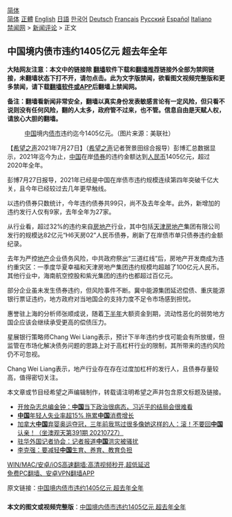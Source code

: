  <!-- 面包屑导航 --> <div class="breadcrumb"><!-- GTranslate: https://gtranslate.io/ -->  <div class="switcher notranslate">  <div class="selected">  <a href="#" onclick="return false;"> 简体</a>  </div>  <div class="option">  <a href="https://www.bannedbook.org" onclick="doGTranslate('zh-CN|zh-CN');jQuery('div.switcher div.selected a').html(jQuery(this).html());return false;" title="简体中文" class="nturl selected"> 简体</a>  <a href="https://www.bannedbook.org/zh-tw/" onclick="doGTranslate('zh-CN|zh-TW');jQuery('div.switcher div.selected a').html(jQuery(this).html());return false;" title="繁體中文" class="nturl"> 正體</a>  <a href="https://www.bannedbook.org/en/" onclick="doGTranslate('zh-CN|en');jQuery('div.switcher div.selected a').html(jQuery(this).html());return false;" title="English" class="nturl"> English</a>  <a href="https://www.bannedbook.org/ja/" onclick="doGTranslate('zh-CN|ja');jQuery('div.switcher div.selected a').html(jQuery(this).html());return false;" title="日本語" class="nturl"> 日語</a>  <a href="https://www.bannedbook.org/ko/" onclick="doGTranslate('zh-CN|ko');jQuery('div.switcher div.selected a').html(jQuery(this).html());return false;" title="한국어" class="nturl"> 한국어</a>  <a href="https://www.bannedbook.org/de/" onclick="doGTranslate('zh-CN|de');jQuery('div.switcher div.selected a').html(jQuery(this).html());return false;" title="Deutsch" class="nturl"> Deutsch</a>  <a href="https://www.bannedbook.org/fr/" onclick="doGTranslate('zh-CN|fr');jQuery('div.switcher div.selected a').html(jQuery(this).html());return false;" title="Français" class="nturl"> Français</a>  <a href="https://www.bannedbook.org/ru/" onclick="doGTranslate('zh-CN|ru');jQuery('div.switcher div.selected a').html(jQuery(this).html());return false;" title="Русский" class="nturl"> Русский</a>  <a href="https://www.bannedbook.org/es/" onclick="doGTranslate('zh-CN|es');jQuery('div.switcher div.selected a').html(jQuery(this).html());return false;" title="Español" class="nturl"> Español</a>  <a href="https://www.bannedbook.org/it/" onclick="doGTranslate('zh-CN|it');jQuery('div.switcher div.selected a').html(jQuery(this).html());return false;" title="Italiano" class="nturl"> Italiano</a>  </div>  </div>      <div class='breadcrumb-sub'><!-- Breadcrumb NavXT 6.3.0 --> <a href="https://www.bannedbook.org/" class="home">禁闻网</a> &gt; <a href="https://www.bannedbook.org/bnews/comments/" class="category">新闻评论</a> &gt; 正文</div></div><h2>中国境内债市违约1405亿元 超去年全年</h2> <p class="notice"><b>大陆网友注意：本文中的链接除 <a href="https://github.com/bannedbook/fanqiang" >翻墙</a>软件下载和<a href="https://github.com/killgcd/justmysocks/blob/master/README.md">翻墙推荐</a>链接外全部为禁网链接，未翻墙状态下打不开，请勿点击。此为文字版禁闻，欲看图文视频完整版和更多禁闻，请下载<a href="https://github.com/bannedbook/fanqiang">翻墙软件或APP</a>后翻墙上禁闻网。</p><p>备注：翻墙看新闻非常安全，翻墙以真实身份发表敏感言论有一定风险，但只看不说则没有任何风险，翻的人太多，政府管不过来，也不管。信息自由是天赋人权，请放心大胆的翻墙。</b></p>  <div class="entry"> <figure><figcaption><a href="https://www.bannedbook.org/bnews/tag/%E4%B8%AD%E5%9B%BD/" class="st_tag internal_tag" rel="tag" title="标签 中国 下的日志">中国</a>境内<a href="https://www.bannedbook.org/bnews/tag/%E5%80%BA%E5%B8%82/" class="st_tag internal_tag" rel="tag" title="标签 债市 下的日志">债市</a>违约迄今1405亿元。（图片来源：美联社）</figcaption></figure> <p>【<span class='wp_keywordlink_affiliate'><a href="https://www.soundofhope.org" title="希望之声" target="_blank">希望之声</a></span>2021年7月27日】（<a href="https://www.bannedbook.org/bnews/tag/%e5%b8%8c%e6%9c%9b%e4%b9%8b%e5%a3%b0/" class="st_tag internal_tag" rel="tag" title="标签 希望之声 下的日志">希望之声</a>记者贺景田综合报导）彭博汇总数据显示，2021年迄今为止，<span class='wp_keywordlink_affiliate'><a href="https://www.bannedbook.org/" title="中国" target="_blank">中国</a></span>在岸<a href="https://www.bannedbook.org/bnews/tag/%E5%80%BA%E5%88%B8/" class="st_tag internal_tag" rel="tag" title="标签 债券 下的日志">债券</a>的违约金额达到<a href="https://www.bannedbook.org/bnews/tag/%e4%ba%ba%e6%b0%91%e5%b8%81/" class="st_tag internal_tag" rel="tag" title="标签 人民币 下的日志">人民币</a>1405亿元，超过2020年全年。</p> <p>彭博7月27日报导，2021年已经是中国在岸债市违约规模连续第四年突破千亿大关，且今年已经较过去几年更早触线。</p> <p>以违约债券只数统计，今年违约债券共99只，尚不及去年全年。此外，新增加的违约发行人仅有9家，去年全年为27家。</p>  <p>从行业看，超过32%的违约来自<a href="https://www.bannedbook.org/bnews/tag/%e6%88%bf%e5%9c%b0%e4%ba%a7/" class="st_tag internal_tag" rel="tag" title="标签 房地产 下的日志">房地产</a>行业，其中包括<a href="https://www.bannedbook.org/bnews/tag/%E5%A4%A9%E6%B4%A5%E6%88%BF%E5%9C%B0%E4%BA%A7/" class="st_tag internal_tag" rel="tag" title="标签 天津房地产 下的日志">天津房地产</a>集团有限公司发行的规模达82亿元“H6天房02”人民币债券，刷新了在岸债市单只债券违约金额纪录。</p> <p>去年为严控<a href="https://www.bannedbook.org/bnews/tag/%e5%9c%b0%e4%ba%a7/" class="st_tag internal_tag" rel="tag" title="标签 地产 下的日志">地产</a>企业债务风险，中共政府祭出“三道红线”后，房地产开发商成为违约重灾区：一季度华夏幸福和天津房地产集团违约规模均超越了100亿元人民币。其他行业中，海南航空控股和紫光集团的违约也都超过百亿元。</p> <p>部分企业虽未发生债券违约，但风险事件不断。冀中能源集团延迟偿债、重庆能源银行票证违约，地方政府对当地国企的支持力度不足令市场感到担忧。</p>  <p>惠誉驻上海的分析师张顺成说，随着<a href="https://www.bannedbook.org/bnews/tag/%E4%B8%8B%E5%8D%8A%E5%B9%B4/" class="st_tag internal_tag" rel="tag" title="标签 下半年 下的日志">下半年</a>大额资金到期，流动性恶化的弱势地方国企应该会继续承受更高的偿债压力。</p> <p>星展银行策略师Chang Wei Liang表示，预计下半年违约步伐可能会有所放缓，但监管在市场化解决债务问题的思路上对于高杠杆行业的限制，其所带来的违约风险仍不可忽视。</p> <p>Chang Wei Liang表示，地产行业存在存在过度加杠杆的发行人，且债券存量较高，值得密切关注。</p>  <p>本文章或节目经希望之声编辑制作，转载请注明希望之声并包含原文标题及链接。 </p> <ul class='op-related-articles' title='相关阅读'> <li><a href='https://www.bannedbook.org/bnews/taiwannews/20210728/1595362.html' target='_blank'>开放杂志总编金钟：<b>中国</b>当下政治很病态，习近平的结局会很难看</a></li> <li><a href='https://www.bannedbook.org/bnews/comments/20210728/1595361.html' target='_blank'><b>中国</b>年轻人失业率超15% 拖累<b>中国</b>消费增长</a></li> <li><a href='https://www.bannedbook.org/bnews/bannedvideo/20210728/1595355.html' target='_blank'>加拿大<b>中国</b>弃婴奥运夺冠，三年前我骂过很多像她这样的人：滚！不要回<b>中国</b>认亲！（坐澳观天第391期 20210727）</a></li> <li><a href='https://www.bannedbook.org/bnews/ssgc/20210728/1595352.html' target='_blank'>驻华外国记者协会：记者报道<b>中国</b>洪灾被骚扰</a></li> <li><a href='https://www.bannedbook.org/bnews/headline/20210728/1595350.html' target='_blank'>李克强：要减轻<b>中国</b>生育、养育、教育负担</a></li> </ul> <p class="texttj"> <a href="https://github.com/bannedbook/fanqiang/wiki/V2ray%E6%9C%BA%E5%9C%BA" target="_blank">WIN/MAC/安卓/iOS高速翻墙:高清视频秒开,超低延迟</a><br/> <a href="https://github.com/bannedbook/fanqiang/wiki/%E7%A6%81%E9%97%BB%E7%BD%91%E5%AE%89%E5%8D%93%E7%BF%BB%E5%A2%99%E6%96%B0%E9%97%BBAPP" target="_blank">免费PC翻墙、安卓VPN翻墙APP</a></p><p>原文链接：<a class="src_link"  href="https://www.soundofhope.org/post/529754" target="_blank">中国境内债市违约1405亿元 超去年全年</a></p> <a name='sharetosocial'></a>  <div style="margin-bottom:5px;padding-bottom:5px;clear:both"> <div id="archive-pix-1" class="banner-ads"> <!-- AuctionX Display platform tag START --> <div id="26318x728x90x621x_ADSLOT2" clicktrack="%%CLICK_URL_ESC%%"></div> <!-- AuctionX Display platform tag END --> </div> <div id="archive-pix-2" class="banner-ads"> <!-- AuctionX Display platform tag START --> <div id="26315x300x250x621x_ADSLOT2" clicktrack="%%CLICK_URL_ESC%%"></div> <!-- AuctionX Display platform tag END --> </div> </div>  <div id="archive-pix-1" class="banner-ads"> <!-- AuctionX Display platform tag START --> <div id="26318x728x90x621x_ADSLOT3" clicktrack="%%CLICK_URL_ESC%%"></div> <!-- AuctionX Display platform tag END --> </div> <div><b>本文的图文或视频完整版</b>：<a href='https://www.bannedbook.org/bnews/comments/20210728/1595369.html'>中国境内债市违约1405亿元 超去年全年</a></div>  </div><!--END ENTRY--> 